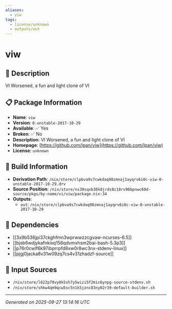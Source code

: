 ```yaml
---
aliases:
  - viw
tags:
  - license/unknown
  - outputs/out
---
```


# viw

## 📝 Description

VI Worsened, a fun and light clone of VI

## 📋 Package Information

- **Name**: `viw`
- **Version**: `0-unstable-2017-10-29`
- **Available**: ✅ Yes
- **Broken**: ✅ No
- **Description**: VI Worsened, a fun and light clone of VI
- **Homepage**: [https://github.com/lpan/viw](https://github.com/lpan/viw)
- **License**: `unknown`

## 🔧 Build Information

- **Derivation Path**: `/nix/store/clpbva9s7cwkdaq98zmnaj1ayqrv6i0c-viw-0-unstable-2017-10-29.drv`
- **Source Position**: `/nix/store/ns30sqxb36k8jrds8z18rv96bpnwc60d-source/pkgs/by-name/vi/viw/package.nix:34`
- **Outputs**:
  - `out`:  `/nix/store/clpbva9s7cwkdaq98zmnaj1ayqrv6i0c-viw-0-unstable-2017-10-29`

## 🔗 Dependencies

- [[3x9b536jpi37ckghfmn3wprwwzzcgvaw-ncurses-6.5]]
- [[bjsb6wdjykafnkixq156qdvmxhsm2bai-bash-5.3p3]]
- [[p76r0cwlf6k97ibprrpfd8xw0r8wc3nx-stdenv-linux]]
- [[pjgj0jacka8v31w09zq7cs4v31zhadzf-source]]

## 📁 Input Sources

- `/nix/store/l622p70vy8k5sh7y5wizi5f2mic6ynpg-source-stdenv.sh`
- `/nix/store/shkw4qm9qcw5sc5n1k5jznc83ny02r39-default-builder.sh`

---
*Generated on 2025-09-27 13:14:16 UTC*
